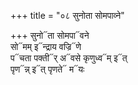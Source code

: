 +++
title = "०८ सुनोता सोमपाव्ने"

+++
सुनो᳓ता सोमपा᳓वने  
सो᳓मम् इ᳓न्द्राय वज्रि᳓णे  
प᳓चता पक्ती᳓र् अ᳓वसे कृणुध्व᳓म् इ᳓त्  
पृण᳓न्न् इ᳓त् पृणते᳓ म᳓यः